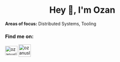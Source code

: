 <h1 align="center">Hey 👋, I'm Ozan</h1>

**Areas of focus:** Distributed Systems, Tooling

<h3 align="left">Find me on:</h3>
<p align="left">
<a href="https://www.linkedin.com/in/ozanuslan/" target="blank"><img align="center" src="https://raw.githubusercontent.com/rahuldkjain/github-profile-readme-generator/master/src/images/icons/Social/linked-in-alt.svg" alt="ozanuslan" height="30" width="40" /></a>
<a href="https://ozanuslan.com" target="blank"><img align="center" src="https://ozanuslan.com/assets/images/icons/icon.svg" alt="ozanuslan" height="40" width="40" /></a>
